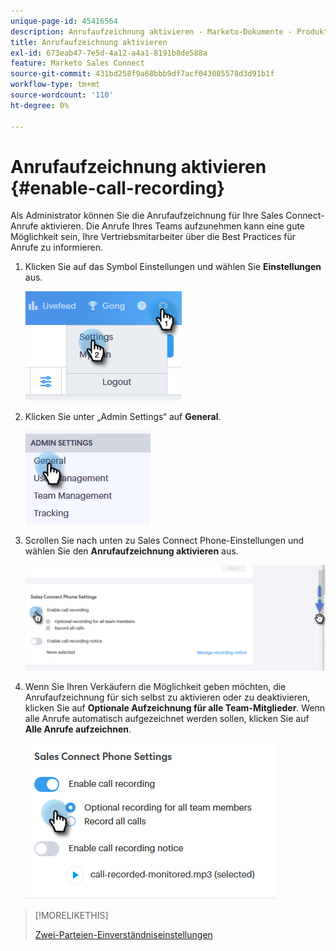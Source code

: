 ```yaml
---
unique-page-id: 45416564
description: Anrufaufzeichnung aktivieren - Marketo-Dokumente - Produktdokumentation
title: Anrufaufzeichnung aktivieren
exl-id: 673eab47-7e5d-4a12-a4a1-8191b8de588a
feature: Marketo Sales Connect
source-git-commit: 431bd258f9a68bbb9df7acf043085578d3d91b1f
workflow-type: tm+mt
source-wordcount: '110'
ht-degree: 0%

---
```


# Anrufaufzeichnung aktivieren {#enable-call-recording}

Als Administrator können Sie die Anrufaufzeichnung für Ihre Sales Connect-Anrufe aktivieren. Die Anrufe Ihres Teams aufzunehmen kann eine gute Möglichkeit sein, Ihre Vertriebsmitarbeiter über die Best Practices für Anrufe zu informieren.

1. Klicken Sie auf das Symbol Einstellungen und wählen Sie **Einstellungen** aus.

   ![](assets/one.png)

1. Klicken Sie unter „Admin Settings“ auf **General**.

   ![](assets/two.png)

1. Scrollen Sie nach unten zu Sales Connect Phone-Einstellungen und wählen Sie den **Anrufaufzeichnung aktivieren** aus.

   ![](assets/three.png)

1. Wenn Sie Ihren Verkäufern die Möglichkeit geben möchten, die Anrufaufzeichnung für sich selbst zu aktivieren oder zu deaktivieren, klicken Sie auf **Optionale Aufzeichnung für alle Team-Mitglieder**. Wenn alle Anrufe automatisch aufgezeichnet werden sollen, klicken Sie auf **Alle Anrufe aufzeichnen**.

   ![](assets/four.png)

>[!MORELIKETHIS]
>
>[Zwei-Parteien-Einverständniseinstellungen](/help/marketo/product-docs/marketo-sales-connect/phone/two-party-consent-settings.md)
